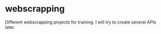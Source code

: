 # webscrapping
Different webscrapping projects for training. I will try to create several APIs later.

